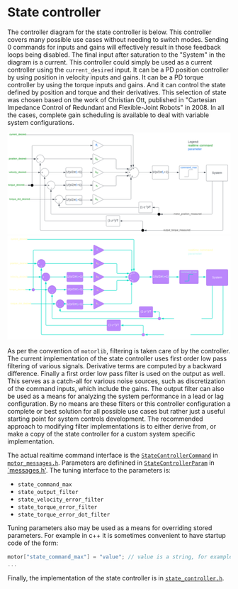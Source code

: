 # State controller

The controller diagram for the state controller is below. This controller covers many possible use cases without needing to switch modes. Sending 0 commands for inputs and gains will effectively result in those feedback loops being disabled. The final input after saturation to the "System" in the diagram is a current. This controller could simply be used as a current controller using the `current_desired` input. It can be a PD position controller by using position in velocity inputs and gains. It can be a PD torque controller by using the torque inputs and gains. And it can control the state defined by position and torque and their derivatives. This selection of state was chosen based on the work of Christian Ott, published in "Cartesian Impedance Control of Redundant and Flexible-Joint Robots" in 2008. In all the cases, complete gain scheduling is available to deal with variable system configurations.

![state controller diagram](state_controller.svg#gh-light-mode-only)
![state controller diagram](state_controller_dark.svg#gh-dark-mode-only)

As per the convention of `motorlib`, filtering is taken care of by the controller. The current implementation of the state controller uses first order low pass filtering of various signals. Derivative terms are computed by a backward difference. Finally a first order low pass filter is used on the output as well. This serves as a catch-all for various noise sources, such as discretization of the command inputs, which include the gains. The output filter can also be used as a means for analyzing the system performance in a lead or lag configuration. By no means are these filters or this controller configuration a complete or best solution for all possible use cases but rather just a useful starting point for system controls development. The recommended approach to modifying filter implementations is to either derive from, or make a copy of the state controller for a custom system specific implementation.

The actual realtime command interface is the [`StateControllerCommand`](https://github.com/unhuman-io/motor_messages/blob/ccfa577f92dc7b82534664f639baf24b8acd76f7/motor_messages.h#L135) in [`motor_messages.h`](../motor_messages/motor_messages.h). Parameters are definined in [`StateControllerParam`](https://github.com/unhuman-io/motorlib/blob/4dcba4bdafbc64327b806b476517bcbbcb4a0b4d/messages.h#L95) in [`messages.h'](../messages.h). The tuning interface to the parameters is:
  - `state_command_max`
  - `state_output_filter`
  - `state_velocity_error_filter`
  - `state_torque_error_filter`
  - `state_torque_error_dot_filter`

Tuning parameters also may be used as a means for overriding stored parameters. For example in c++ it is sometimes convenient to have startup code of the form:
```c++
motor["state_command_max"] = "value"; // value is a string, for example "10" would set the current limit to 10 A
...
```

Finally, the implementation of the state controller is in [`state_controller.h`](../controller/state_controller.h).
